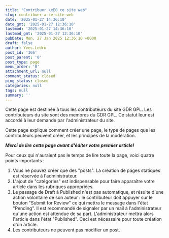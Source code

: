 ```yaml
---
title: "Contribuer \xE0 ce site web"
slug: contribuer-a-ce-site-web
date: '2025-01-27 14:36:10'
date_gmt: '2025-01-27 12:36:10'
lastmod: '2025-01-27 14:36:10'
lastmod_gmt: '2025-01-27 12:36:10'
pubDate: Mon, 27 Jan 2025 12:36:10 +0000
draft: false
author: Yves.Ledru
post_id: '366'
post_parent: '0'
post_type: page
menu_order: '0'
attachment_url: null
comment_status: closed
ping_status: closed
categories: null
tags: null
summary: ''
---
```


Cette page est destinée à tous les contributeurs du site GDR GPL. Les contributeurs du site sont des membres du GDR GPL. Ce statut leur est accordé à leur demande par l'administrateur du site.

Cette page explique comment créer une page, le type de pages que les contributeurs peuvent créer, et les principes de la modération.

_**Merci de lire cette page avant d'éditer votre premier article!**_

Pour ceux qui n'auraient pas le temps de lire toute la page, voici quatre points importants :

  1. Vous ne pouvez créer que des "posts". La création de pages statiques est réservée à l'administrateur.
  2. L'ajout de "catégories" est indispensable pour faire apparaître votre article dans les rubriques appropriées.
  3. Le passage de Draft à Published n'est pas automatique, et résulte d'une action volontaire de son auteur : le contributeur doit appuyer sur le bouton "Submit for Review" ce qui mettra le message dans l'état "Pending". Il est recommandé de signaler par un mail à l'administrateur qu'une action est attendue de sa part. L'administrateur mettra alors l'article dans l'état "Published". Ceci est nécessaire pour toute création d'un article.
  4. Les contributeurs ne peuvent pas modifier un post.



